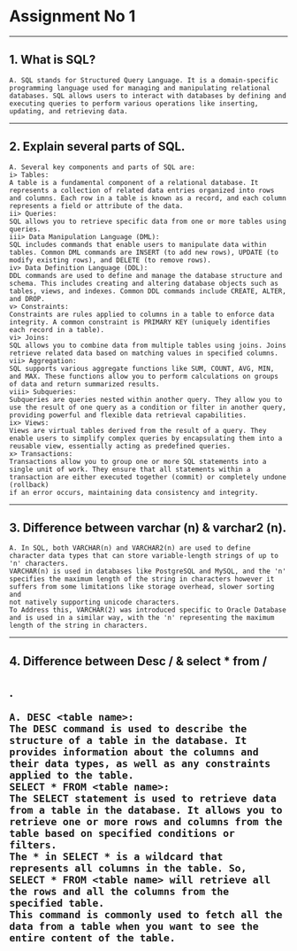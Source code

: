 # Assignment No 1
---

## 1. What is SQL?
    A. SQL stands for Structured Query Language. It is a domain-specific programming language used for managing and manipulating relational databases. SQL allows users to interact with databases by defining and
    executing queries to perform various operations like inserting, updating, and retrieving data.
---

## 2. Explain several parts of SQL.
    A. Several key components and parts of SQL are:
    i> Tables:
    A table is a fundamental component of a relational database. It represents a collection of related data entries organized into rows and columns. Each row in a table is known as a record, and each column
    represents a field or attribute of the data.
    ii> Queries: 
    SQL allows you to retrieve specific data from one or more tables using queries.
    iii> Data Manipulation Language (DML):
    SQL includes commands that enable users to manipulate data within tables. Common DML commands are INSERT (to add new rows), UPDATE (to modify existing rows), and DELETE (to remove rows).
    iv> Data Definition Language (DDL): 
    DDL commands are used to define and manage the database structure and schema. This includes creating and altering database objects such as tables, views, and indexes. Common DDL commands include CREATE, ALTER,
    and DROP.
    v> Constraints: 
    Constraints are rules applied to columns in a table to enforce data integrity. A common constraint is PRIMARY KEY (uniquely identifies each record in a table).
    vi> Joins: 
    SQL allows you to combine data from multiple tables using joins. Joins retrieve related data based on matching values in specified columns.
    vii> Aggregation: 
    SQL supports various aggregate functions like SUM, COUNT, AVG, MIN, and MAX. These functions allow you to perform calculations on groups of data and return summarized results.
    viii> Subqueries: 
    Subqueries are queries nested within another query. They allow you to use the result of one query as a condition or filter in another query, providing powerful and flexible data retrieval capabilities.
    ix> Views: 
    Views are virtual tables derived from the result of a query. They enable users to simplify complex queries by encapsulating them into a reusable view, essentially acting as predefined queries.
    x> Transactions: 
    Transactions allow you to group one or more SQL statements into a single unit of work. They ensure that all statements within a transaction are either executed together (commit) or completely undone (rollback) 
    if an error occurs, maintaining data consistency and integrity.
---

## 3. Difference between varchar (n) & varchar2 (n).
    A. In SQL, both VARCHAR(n) and VARCHAR2(n) are used to define character data types that can store variable-length strings of up to 'n' characters.
    VARCHAR(n) is used in databases like PostgreSQL and MySQL, and the 'n' specifies the maximum length of the string in characters however it suffers from some limitations like storage overhead, slower sorting and
    not natively supporting unicode characters.
    To Address this, VARCHAR(2) was introduced specific to Oracle Database and is used in a similar way, with the 'n' representing the maximum length of the string in characters.
---

## 4. Difference between Desc /<table name/> & select * from /<table name/>.
    A. DESC <table name>:
    The DESC command is used to describe the structure of a table in the database. It provides information about the columns and their data types, as well as any constraints applied to the table.
    SELECT * FROM <table name>:
    The SELECT statement is used to retrieve data from a table in the database. It allows you to retrieve one or more rows and columns from the table based on specified conditions or filters.
    The * in SELECT * is a wildcard that represents all columns in the table. So, SELECT * FROM <table name> will retrieve all the rows and all the columns from the specified table.
    This command is commonly used to fetch all the data from a table when you want to see the entire content of the table.
    
